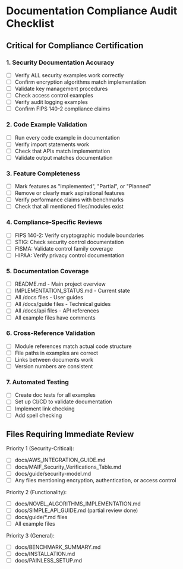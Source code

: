 # Documentation Compliance Audit Checklist

## Critical for Compliance Certification

### 1. Security Documentation Accuracy
- [ ] Verify ALL security examples work correctly
- [ ] Confirm encryption algorithms match implementation
- [ ] Validate key management procedures
- [ ] Check access control examples
- [ ] Verify audit logging examples
- [ ] Confirm FIPS 140-2 compliance claims

### 2. Code Example Validation
- [ ] Run every code example in documentation
- [ ] Verify import statements work
- [ ] Check that APIs match implementation
- [ ] Validate output matches documentation

### 3. Feature Completeness
- [ ] Mark features as "Implemented", "Partial", or "Planned"
- [ ] Remove or clearly mark aspirational features
- [ ] Verify performance claims with benchmarks
- [ ] Check that all mentioned files/modules exist

### 4. Compliance-Specific Reviews
- [ ] FIPS 140-2: Verify cryptographic module boundaries
- [ ] STIG: Check security control documentation
- [ ] FISMA: Validate control family coverage
- [ ] HIPAA: Verify privacy control documentation

### 5. Documentation Coverage
- [ ] README.md - Main project overview
- [ ] IMPLEMENTATION_STATUS.md - Current state
- [ ] All /docs files - User guides
- [ ] All /docs/guide files - Technical guides
- [ ] All /docs/api files - API references
- [ ] All example files have comments

### 6. Cross-Reference Validation
- [ ] Module references match actual code structure
- [ ] File paths in examples are correct
- [ ] Links between documents work
- [ ] Version numbers are consistent

### 7. Automated Testing
- [ ] Create doc tests for all examples
- [ ] Set up CI/CD to validate documentation
- [ ] Implement link checking
- [ ] Add spell checking

## Files Requiring Immediate Review

Priority 1 (Security-Critical):
- [ ] docs/AWS_INTEGRATION_GUIDE.md
- [ ] docs/MAIF_Security_Verifications_Table.md
- [ ] docs/guide/security-model.md
- [ ] Any files mentioning encryption, authentication, or access control

Priority 2 (Functionality):
- [ ] docs/NOVEL_ALGORITHMS_IMPLEMENTATION.md
- [ ] docs/SIMPLE_API_GUIDE.md (partial review done)
- [ ] docs/guide/*.md files
- [ ] All example files

Priority 3 (General):
- [ ] docs/BENCHMARK_SUMMARY.md
- [ ] docs/INSTALLATION.md
- [ ] docs/PAINLESS_SETUP.md